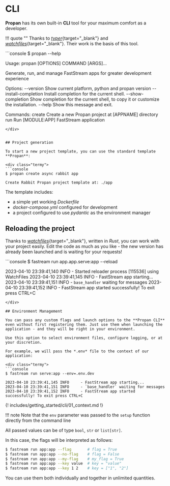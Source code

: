 # CLI

**Propan** has its own built-in **CLI** tool for your maximum comfort as a developer.

!!! quote ""
    Thanks to [*typer*](https://typer.tiangolo.com/){target="_blank"} and [*watchfiles*](https://watchfiles.helpmanual.io/){target="_blank"}. Their work is the basis of this tool.

<div class="termy">
```console
$ propan --help

Usage: propan [OPTIONS] COMMAND [ARGS]...

  Generate, run, and manage FastStream apps for greater development experience

Options:
  --version             Show current platform, python and propan version
  --install-completion  Install completion for the current shell.
  --show-completion     Show completion for the current shell, to copy it or
                        customize the installation.
  --help                Show this message and exit.

Commands:
  create  Create a new Propan project at [APPNAME] directory
  run     Run [MODULE:APP] FastStream application
```
</div>


## Project generation

To start a new project template, you can use the standard template **Propan**:

<div class="termy">
```console
$ propan create async rabbit app

Create Rabbit Propan project template at: ./app
```
</div>

The template includes:

* a simple yet working *Dockerfile*
* *docker-compose.yml* configured for development
* a project configured to use *pydantic* as the environment manager

## Reloading the project

Thanks to [*watchfiles*](https://watchfiles.helpmanual.io/){target="_blank"}, written in *Rust*, you can
work with your project easily. Edit the code as much as you like - the new version has already been launched and is waiting for your requests!

<div class="termy">
```console
$ fastream run app.app.serve:app --reload

2023-04-10 23:39:41,140 INFO     - Started reloader process [115536] using WatchFiles
2023-04-10 23:39:41,145 INFO     - FastStream app starting...
2023-04-10 23:39:41,151 INFO     - `base_handler` waiting for messages
2023-04-10 23:39:41,152 INFO     - FastStream app started successfully! To exit press CTRL+C
```
</div>

## Environment Management

You can pass any custom flags and launch options to the **Propan CLI** even without first registering them. Just use them when launching the application - and they will be right in your environment.

Use this option to select environment files, configure logging, or at your discretion.

For example, we will pass the *.env* file to the context of our application:

<div class="termy">
```console
$ fastream run serve:app --env=.env.dev

2023-04-10 23:39:41,145 INFO     - FastStream app starting...
2023-04-10 23:39:41,151 INFO     - `base_handler` waiting for messages
2023-04-10 23:39:41,152 INFO     - FastStream app started successfully! To exit press CTRL+C
```
</div>

{! includes/getting_started/cli/01_context.md !}

!!! note
    Note that the `env` parameter was passed to the `setup` function directly from the command line

All passed values can be of type `bool`, `str` or `list[str]`.

In this case, the flags will be interpreted as follows:

```bash
$ fastream run app:app --flag       # flag = True
$ fastream run app:app --no-flag    # flag = False
$ fastream run app:app --my-flag    # my_flag = True
$ fastream run app:app --key value  # key = "value"
$ fastream run app:app --key 1 2    # key = ["1", "2"]
```
You can use them both individually and together in unlimited quantities.